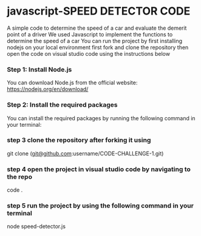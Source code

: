 # javascript-SPEED DETECTOR CODE
A simple code to determine the speed of a car and evaluate the demerit point of a driver
We used Javascript to implement the functions to determine the speed of a car
You can run the project by first installing nodejs on your local environment
first fork and clone the repository then open the code on visual studio code using the instructions below
### Step 1: Install Node.js
You can download Node.js from the official website: https://nodejs.org/en/download/
### Step 2: Install the required packages
You can install the required packages by running the following command in your terminal:
### step 3 clone the repository after forking it using
git clone (git@github.com:username/CODE-CHALLENGE-1.git)
### step 4 open the project in visual studio code by navigating to the repo
code .
### step 5 run the project by using the following command in your terminal
node  speed-detector.js